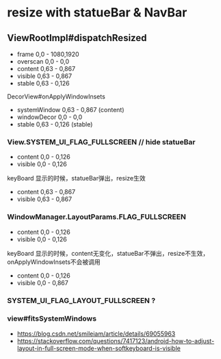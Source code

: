 # resize with statueBar & NavBar


## ViewRootImpl#dispatchResized
+ frame 0,0 - 1080,1920
+ overscan 0,0 - 0,0
+ content 0,63 - 0,867
+ visible 0,63 - 0,867
+ stable 0,63 - 0,126

DecorView#onApplyWindowInsets
+ systemWindow 0,63 - 0,867  (content)
+ windowDecor 0,0 - 0,0
+ stable 0,63 - 0,126 (stable)

### View.SYSTEM_UI_FLAG_FULLSCREEN // hide statueBar
+ content 0,0 - 0,126
+ visible 0,0 - 0,126

keyBoard 显示的时候，statueBar弹出，resize生效
+ content 0,63 - 0,867
+ visible 0,63 - 0,867

### WindowManager.LayoutParams.FLAG_FULLSCREEN
+ content 0,0 - 0,126
+ visible 0,0 - 0,126

keyBoard 显示的时候，content无变化，statueBar不弹出，resize不生效， onApplyWindowInsets不会被调用
+ content 0,0 - 0,126
+ visible 0,0 - 0,867

### SYSTEM_UI_FLAG_LAYOUT_FULLSCREEN ?

### view#fitsSystemWindows 

+ https://blog.csdn.net/smileiam/article/details/69055963
+ https://stackoverflow.com/questions/7417123/android-how-to-adjust-layout-in-full-screen-mode-when-softkeyboard-is-visible
